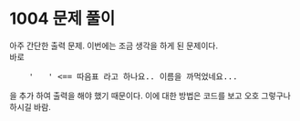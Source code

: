 # 1004 문제 풀이 
아주 간단한 출력 문제. 이번에는 조금 생각을 하게 된 문제이다. <br/>
바로 
<pre>
    '   ' <== 따음표 라고 하나요.. 이름을 까먹었네요...
</pre>
을 추가 하여 출력을 해야 했기 때문이다. 이에 대한 방법은 코드를 보고 오호 그렇구나 하시길 바람.